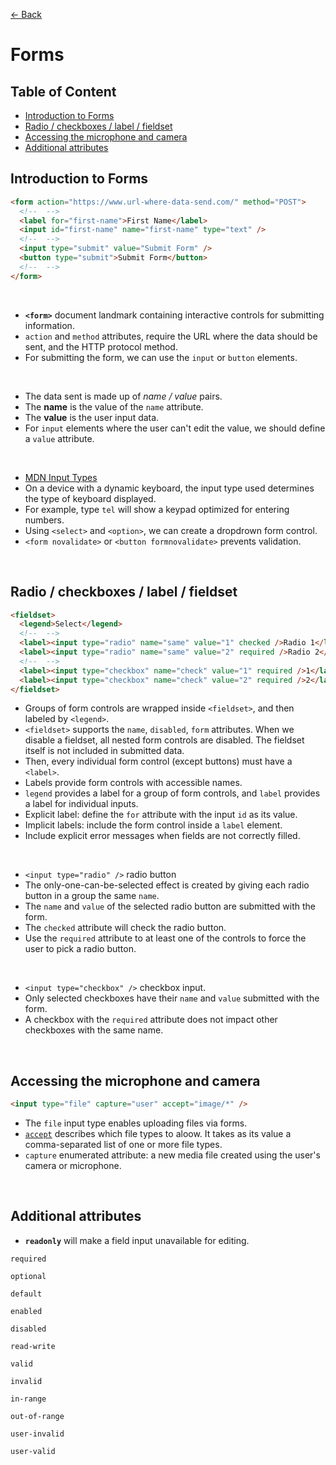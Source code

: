 [&larr; Back](./README.md)

# Forms

## Table of Content

- [Introduction to Forms](#introduction-to-forms)
- [Radio / checkboxes / label / fieldset](#radio--checkboxes--label--fieldset)
- [Accessing the microphone and camera](#accessing-the-microphone-and-camera)
- [Additional attributes](#additional-attributes)

## Introduction to Forms

```html
<form action="https://www.url-where-data-send.com/" method="POST">
  <!--  -->
  <label for="first-name">First Name</label>
  <input id="first-name" name="first-name" type="text" />
  <!--  -->
  <input type="submit" value="Submit Form" />
  <button type="submit">Submit Form</button>
  <!--  -->
</form>
```

<br>

- **`<form>`** document landmark containing interactive controls for submitting information.
- `action` and `method` attributes, require the URL where the data should be sent, and the HTTP protocol method.
- For submitting the form, we can use the `input` or `button` elements.

<br>

- The data sent is made up of _name / value_ pairs.
- The **name** is the value of the `name` attribute.
- The **value** is the user input data.
- For `input` elements where the user can't edit the value, we should define a `value` attribute.

<br>

- [MDN Input Types](https://developer.mozilla.org/en-US/docs/Web/HTML/Element/Input)
- On a device with a dynamic keyboard, the input type used determines the type of keyboard displayed.
- For example, type `tel` will show a keypad optimized for entering numbers.
- Using `<select>` and `<option>`, we can create a dropdrown form control.
- `<form novalidate>` or `<button formnovalidate>` prevents validation.

<br>

## Radio / checkboxes / label / fieldset

```html
<fieldset>
  <legend>Select</legend>
  <!--  -->
  <label><input type="radio" name="same" value="1" checked />Radio 1</label>
  <label><input type="radio" name="same" value="2" required />Radio 2</label>
  <!--  -->
  <label><input type="checkbox" name="check" value="1" required />1</label>
  <label><input type="checkbox" name="check" value="2" required />2</label>
</fieldset>
```

- Groups of form controls are wrapped inside `<fieldset>`, and then labeled by `<legend>`.
- `<fieldset>` supports the `name`, `disabled`, `form` attributes. When we disable a fieldset, all nested form controls are disabled. The fieldset itself is not included in submitted data.
- Then, every individual form control (except buttons) must have a `<label>`.
- Labels provide form controls with accessible names.
- `legend` provides a label for a group of form controls, and `label` provides a label for individual inputs.
- Explicit label: define the `for` attribute with the input `id` as its value.
- Implicit labels: include the form control inside a `label` element.
- Include explicit error messages when fields are not correctly filled.

<br>

- `<input type="radio" />` radio button
- The only-one-can-be-selected effect is created by giving each radio button in a group the same `name`.
- The `name` and `value` of the selected radio button are submitted with the form.
- The `checked` attribute will check the radio button.
- Use the `required` attribute to at least one of the controls to force the user to pick a radio button.

<br>

- `<input type="checkbox" />` checkbox input.
- Only selected checkboxes have their `name` and `value` submitted with the form.
- A checkbox with the `required` attribute does not impact other checkboxes with the same name.

<br>

## Accessing the microphone and camera

```html
<input type="file" capture="user" accept="image/*" />
```

- The `file` input type enables uploading files via forms.
- [`accept`](https://developer.mozilla.org/en-US/docs/Web/HTML/Attributes/accept) describes which file types to aloow. It takes as its value a comma-separated list of one or more file types.
- `capture` enumerated attribute: a new media file created using the user's camera or microphone.

<br>

## Additional attributes

- **`readonly`** will make a field input unavailable for editing.

`required`

`optional`

`default`

`enabled`

`disabled`

`read-write`

`valid`

`invalid`

`in-range`

`out-of-range`

`user-invalid`

`user-valid`

<br>
